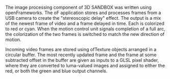 The image processing component of 3D SANDBOX was written using openFrameworks. The oF application stores and processes frames from a USB camera to create the "stereoscopic delay" effect. The output is a mix of the newest frame of video and a frame delayed in time. Each is colorized to red or cyan. When the motion control unit signals completion of a full arc, the colorization of the two frames is switched to match the new direction of motion.

Incoming video frames are stored using ofTexture objects arranged in a circular buffer. The most recently updated frame and the frame at some subtracted offset in the buffer are given as inputs to a GLSL pixel shader, where they are converted to luma-valued images and assigned to either the red, or both the green and blue output channels.
